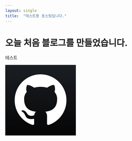```yaml
---
layout: single
title:  "테스트용 포스팅입니다."
---
```


# 오늘 처음 블로그를 만들었습니다.

테스트

![github](../images/2022-01-04-test/github.png)
